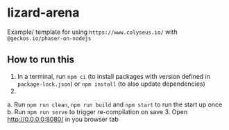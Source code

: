 # lizard-arena

Example/ template for using `https://www.colyseus.io/` with `@geckos.io/phaser-on-nodejs`

## How to run this

1. In a terminal, run `npm ci` (to install packages with version defined in `package-lock.json`) or `npm install` (to also update dependencies)
2. 
  a. Run `npm run clean`, `npm run build` and `npm start` to run the start up once
  b. Run `npm run serve` to trigger re-compilation on save
3. Open http://0.0.0.0:8080/ in you browser tab

